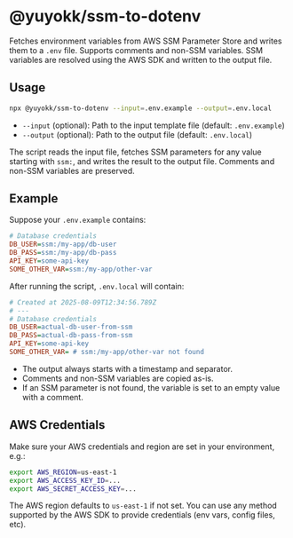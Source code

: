 # @yuyokk/ssm-to-dotenv

Fetches environment variables from AWS SSM Parameter Store and writes them to a `.env` file. Supports comments and non-SSM variables. SSM variables are resolved using the AWS SDK and written to the output file.

## Usage

```sh
npx @yuyokk/ssm-to-dotenv --input=.env.example --output=.env.local
```

- `--input` (optional): Path to the input template file (default: `.env.example`)
- `--output` (optional): Path to the output file (default: `.env.local`)

The script reads the input file, fetches SSM parameters for any value starting with `ssm:`, and writes the result to the output file. Comments and non-SSM variables are preserved.

## Example

Suppose your `.env.example` contains:

```ini
# Database credentials
DB_USER=ssm:/my-app/db-user
DB_PASS=ssm:/my-app/db-pass
API_KEY=some-api-key
SOME_OTHER_VAR=ssm:/my-app/other-var
```

After running the script, `.env.local` will contain:

```ini
# Created at 2025-08-09T12:34:56.789Z
# ---
# Database credentials
DB_USER=actual-db-user-from-ssm
DB_PASS=actual-db-pass-from-ssm
API_KEY=some-api-key
SOME_OTHER_VAR= # ssm:/my-app/other-var not found
```

- The output always starts with a timestamp and separator.
- Comments and non-SSM variables are copied as-is.
- If an SSM parameter is not found, the variable is set to an empty value with a comment.

## AWS Credentials

Make sure your AWS credentials and region are set in your environment, e.g.:

```sh
export AWS_REGION=us-east-1
export AWS_ACCESS_KEY_ID=...
export AWS_SECRET_ACCESS_KEY=...
```

The AWS region defaults to `us-east-1` if not set. You can use any method supported by the AWS SDK to provide credentials (env vars, config files, etc).
